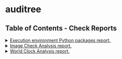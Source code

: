 # auditree



## Table of Contents - Check Reports

<details>
<summary><a href="https://github.com/shai-doron/auditree/blob/master/reports/auditree/python_packages.md">Execution environment Python packages report.</a></summary>

- Accreditations: **DEMO.CUSTOM.ACCRED**
- Check:`auditree_central.provider.auditree.checks.test_python_packages.PythonPackageCheck`
- From: 2022-02-22T07:09:46.344450
- Evidences used:
   - <a href="https://github.com/shai-doron/auditree/blob/c559a2f0e7568973c57a9f18da25f8ad97e9caca/raw/auditree/auditree_arboretum_releases.xml">Auditree Arboretum PyPI releases</a> from 2022-02-22T07:03:43.640215
   - <a href="https://github.com/shai-doron/auditree/blob/8ea1e3f68756202320f5358751b840d79f0d708a/raw/auditree/auditree_central_versions.json">Auditree Central list of packages by version</a> from 2022-02-22T07:09:01.421757
   - <a href="https://github.com/shai-doron/auditree/blob/c559a2f0e7568973c57a9f18da25f8ad97e9caca/raw/auditree/auditree_framework_releases.xml">Auditree Framework PyPI releases</a> from 2022-02-22T07:03:43.640215
   - <a href="https://github.com/shai-doron/auditree/blob/f861e24bcf25454507e85197a0bdddd787e393d0/raw/auditree/python_packages.json">Python Package List</a> from 2022-02-22T07:03:43.640215
   - <a href="https://github.com/shai-doron/auditree/blob/8ea1e3f68756202320f5358751b840d79f0d708a/raw/auditree/python_packages.json">Python Package List</a> from 2022-02-20T07:41:47.774444
   - <a href="https://github.com/shai-doron/auditree/blob/c559a2f0e7568973c57a9f18da25f8ad97e9caca/raw/auditree/auditree_harvest_releases.xml">auditree_harvest_releases.xml</a> from 2022-02-22T07:03:43.640215
</details>

<details>
<summary><a href="https://github.com/shai-doron/auditree/blob/master/reports/images/image_check.md">Image Check Analysis report.</a></summary>

- Accreditations: **N/A**
- Check:`demo_examples.checks.test_image_content.ImageCheck`
- From: 2022-02-16T14:33:17.033785
- Evidences used:
   - <a href="https://github.com/shai-doron/auditree/blob/c559a2f0e7568973c57a9f18da25f8ad97e9caca/raw/images/auditree_logo.png">The Auditree logo image</a> from 2022-02-15T14:36:15.460068
</details>

<details>
<summary><a href="https://github.com/shai-doron/auditree/blob/master/reports/time/world_clock.md">World Clock Analysis report.</a></summary>

- Accreditations: **N/A**
- Check:`demo_examples.checks.test_world_clock.WorldClockCheck`
- From: 2022-02-16T14:33:17.033785
- Evidences used:
   - <a href="https://github.com/shai-doron/auditree/blob/c559a2f0e7568973c57a9f18da25f8ad97e9caca/raw/time/world_clock_utc.json">Coordinated Universal Time</a> from 2022-02-15T14:36:15.460068
</details>

